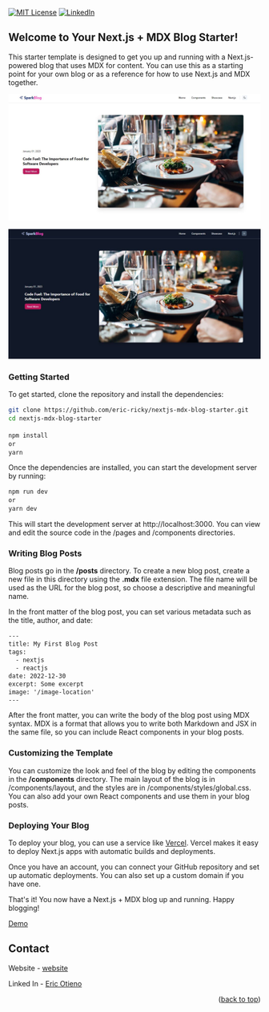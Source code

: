 <div id="top"></div>

[![MIT License][license-shield]][license-url]
[![LinkedIn][linkedin-shield]][linkedin-url]

## Welcome to Your Next.js + MDX Blog Starter!

This starter template is designed to get you up and running with a Next.js-powered blog that uses MDX for content. You can use this as a starting point for your own blog or as a reference for how to use Next.js and MDX together.

![Product Preview][product-preview-light]

![Product Preview][product-preview-dark]

### Getting Started

To get started, clone the repository and install the dependencies:

```sh
git clone https://github.com/eric-ricky/nextjs-mdx-blog-starter.git
cd nextjs-mdx-blog-starter

npm install
or
yarn
```

Once the dependencies are installed, you can start the development server by running:

```sh
npm run dev
or
yarn dev
```

This will start the development server at http://localhost:3000. You can view and edit the source code in the /pages and /components directories.

### Writing Blog Posts

Blog posts go in the **/posts** directory. To create a new blog post, create a new file in this directory using the **.mdx** file extension. The file name will be used as the URL for the blog post, so choose a descriptive and meaningful name.

In the front matter of the blog post, you can set various metadata such as the title, author, and date:

```
---
title: My First Blog Post
tags:
  - nextjs
  - reactjs
date: 2022-12-30
excerpt: Some excerpt
image: '/image-location'
---
```

After the front matter, you can write the body of the blog post using MDX syntax. MDX is a format that allows you to write both Markdown and JSX in the same file, so you can include React components in your blog posts.

### Customizing the Template

You can customize the look and feel of the blog by editing the components in the **/components** directory. The main layout of the blog is in /components/layout, and the styles are in /components/styles/global.css. You can also add your own React components and use them in your blog posts.

### Deploying Your Blog

To deploy your blog, you can use a service like [Vercel](https://vercel.com). Vercel makes it easy to deploy Next.js apps with automatic builds and deployments.

Once you have an account, you can connect your GitHub repository and set up automatic deployments. You can also set up a custom domain if you have one.

That's it! You now have a Next.js + MDX blog up and running. Happy blogging!

[Demo](https://sparkblog.vercel.app/)

<!-- ================== contact ================= -->

## Contact

Website - [website](https://erick-otieno-portfolio.vercel.app/)

Linked In - [Eric Otieno](https://linkedin.com/in/erick-otieno-7532b01b9)

<p align="right">(<a href="#top">back to top</a>)</p>

<!-- MARKDOWN LINKS & IMAGES -->

[license-shield]: https://img.shields.io/github/license/othneildrew/Best-README-Template.svg?style=for-the-badge
[license-url]: LICENSE.txt
[linkedin-shield]: https://img.shields.io/badge/-LinkedIn-black.svg?style=for-the-badge&logo=linkedin&colorB=555
[linkedin-url]: https://linkedin.com/in/erick-otieno-7532b01b9
[product-preview-dark]: preview-dark.jpeg
[product-preview-light]: preview-light.jpeg
